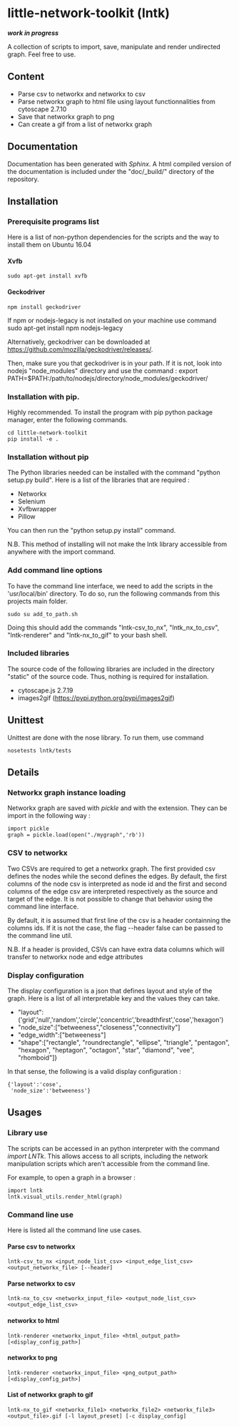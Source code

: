 # little-network-toolkit (lntk)
***work in progress***

A collection of scripts to import, save, manipulate and render undirected graph. Feel free to use.

## Content

- Parse csv to networkx and networkx to csv
- Parse networkx graph to html file using layout functionnalities from cytoscape 2.7.10
- Save that networkx graph to png
- Can create a gif from a list of networkx graph

## Documentation

Documentation has been generated with *Sphinx*. A html compiled version of the documentation is included under the "doc/_build/" directory of the repository.

## Installation

### Prerequisite programs list

Here is a list of non-python dependencies for the scripts and the way to install them on Ubuntu 16.04

#### Xvfb

    sudo apt-get install xvfb

#### Geckodriver

    npm install geckodriver

If npm or nodejs-legacy is not installed on your machine use command
    sudo apt-get install npm nodejs-legacy

Alternatively, geckodriver can be downloaded at https://github.com/mozilla/geckodriver/releases/.

Then, make sure you that geckodriver is in your path. If it is not, look into nodejs "node_modules" directory and use the command :
    export PATH=$PATH:/path/to/nodejs/directory/node_modules/geckodriver/


### Installation with pip.

Highly recommended. To install the program with pip python package manager, enter the following commands.

    cd little-network-toolkit
    pip install -e .

### Installation without pip

The Python libraries needed can be installed with the command "python setup.py build". Here is a list of the libraries that are required :

- Networkx
- Selenium
- Xvfbwrapper
- Pillow

You can then run the "python setup.py install" command.

N.B. This method of installing will not make the lntk library accessible from anywhere with the import command.

### Add command line options

To have the command line interface, we need to add the scripts in the 'usr/local/bin' directory. To do so, run the following commands from this projects main folder.

    sudo su add_to_path.sh

Doing this should add the commands "lntk-csv_to_nx", "lntk_nx_to_csv", "lntk-renderer" and "lntk-nx_to_gif" to your bash shell.

### Included libraries

The source code of the following libraries are included in the directory "static" of the source code. Thus, nothing is required for installation.

- cytoscape.js 2.7.19
- images2gif (https://pypi.python.org/pypi/images2gif)

## Unittest

Unittest are done with the nose library. To run them, use command

    nosetests lntk/tests

## Details

### Networkx graph instance loading

Networkx graph are saved with *pickle* and with the extension. They can be import in the following way :

    import pickle
    graph = pickle.load(open("./mygraph",'rb'))

### CSV to networkx

Two CSVs are required to get a networkx graph. The first provided csv defines the nodes while the second defines the edges. By default, the first columns of the node csv is interpreted as node id and the first and second columns of the edge csv are interpreted respectively as the source and target of the edge. It is not possible to change that behavior using the command line interface.

By default, it is assumed that first line of the csv is a header containning the columns ids. If it is not the case, the flag --header false can be passed to the command line util.


N.B. If a header is provided, CSVs can have extra data columns which will transfer to networkx node and edge attributes

### Display configuration

The display configuration is a json that defines layout and style of the graph. Here is a list of all interpretable key and the values they can take.

- "layout":('grid','null','random','circle','concentric','breadthfirst','cose','hexagon')
- "node_size":["betweeness","closeness","connectivity"]
- "edge_width":["betweeness"]
- "shape":["rectangle", "roundrectangle", "ellipse", "triangle", "pentagon", "hexagon", "heptagon", "octagon", "star", "diamond", "vee", "rhomboid"]}

In that sense, the following is a valid display configuration :

    {'layout':'cose',
     'node_size':'betweeness'}

## Usages

### Library use

The scripts can be accessed in an python interpreter with the command *import LNTk*. This allows access to all scripts, including the network manipulation scripts which aren't accessible from the command line.

For example, to open a graph in a browser :

    import lntk
    lntk.visual_utils.render_html(graph)


### Command line use

Here is listed all the command line use cases.

#### Parse csv to networkx

    lntk-csv_to_nx <input_node_list_csv> <input_edge_list_csv> <output_networkx_file> [--header]

#### Parse networkx to csv

    lntk-nx_to_csv <networkx_input_file> <output_node_list_csv> <output_edge_list_csv>

#### networkx to html

    lntk-renderer <networkx_input_file> <html_output_path> [<display_config_path>]

#### networkx to png

    lntk-renderer <networkx_input_file> <png_output_path> [<display_config_path>]

#### List of networkx graph to gif

    lntk-nx_to_gif <networkx_file1> <networkx_file2> <networkx_file3> <output_file>.gif [-l layout_preset] [-c display_config]
